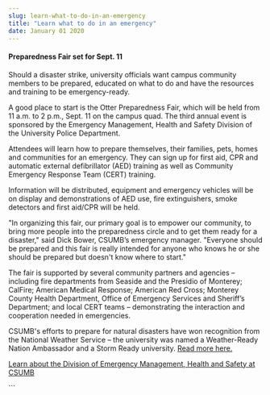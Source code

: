 ```yaml
---
slug: learn-what-to-do-in-an-emergency
title: "Learn what to do in an emergency"
date: January 01 2020
---
```


 
<h4>Preparedness Fair set for Sept. 11</h4>
<p>
  Should a disaster strike, university officials want campus community members
  to be prepared, educated on what to do and have the resources and training to
  be emergency-ready.
</p>
<p>
  A good place to start is the Otter Preparedness Fair, which will be held from
  11 a.m. to 2 p.m., Sept. 11 on the campus quad. The third annual event is
  sponsored by the Emergency Management, Health and Safety Division of the
  University Police Department.
</p>
<p>
  Attendees will learn how to prepare themselves, their families, pets, homes
  and communities for an emergency. They can sign up for first aid, CPR and
  automatic external defibrillator (AED) training as well as Community Emergency
  Response Team (CERT) training.
</p>
<p>
  Information will be distributed, equipment and emergency vehicles will be on
  display and demonstrations of AED use, fire extinguishers, smoke detectors and
  first aid/CPR will be held.
</p>
<p>
  "In organizing this fair, our primary goal is to empower our community, to
  bring more people into the preparedness circle and to get them ready for a
  disaster," said Dick Bower, CSUMB’s emergency manager. "Everyone should be
  prepared and this fair is really intended for anyone who knows he or she
  should be prepared but doesn't know where to start."
</p>
<p>
  The fair is supported by several community partners and agencies – including
  fire departments from Seaside and the Presidio of Monterey; CalFire; American
  Medical Response; American Red Cross; Monterey County Health Department,
  Office of Emergency Services and Sheriff’s Department; and local CERT teams –
  demonstrating the interaction and cooperation needed in emergencies.
</p>
<p>
  CSUMB's efforts to prepare for natural disasters have won recognition from the
  National Weather Service – the university was named a Weather-Ready Nation
  Ambassador and a Storm Ready university.
  <a
    href="https://news.csumb.edu/news/2014/jun/26/csumb-recognized-preparedness-efforts"
    >Read more here.</a
  >
</p>
<p>
  <a href="https://police.csumb.edu/emergency-management"
    >Learn about the Division of Emergency Management, Health and Safety at
    CSUMB</a
  >
</p>
<p></p>
```
